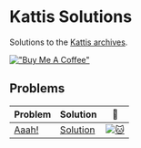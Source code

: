 # Kattis Solutions
Solutions to the [Kattis archives](https://open.kattis.com/).

[!["Buy Me A Coffee"](https://www.buymeacoffee.com/assets/img/custom_images/orange_img.png)](https://www.buymeacoffee.com/7imbitz)

## Problems

| Problem | Solution | :link: |
| - | - | - |
| [Aaah!](https://github.com/JonSteinn/Kattis-Solutions/tree/master/src/Aaah%21) | [Solution](https://github.com/7imbitz/Kattis-Solutions-Golang/tree/master/src/Aaah!) | [![:cat:](https://open.kattis.com/favicon)](https://open.kattis.com/problems/aaah) |
